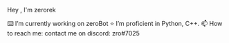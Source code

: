 

Hey  , I'm zerorek

⌨️ I’m currently working on zeroBot
⭐ I’m proficient in Python, C++.
📫 How to reach me: contact me on discord: zro#7025

